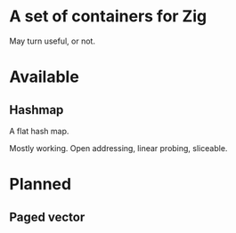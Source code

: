 # A set of containers for Zig

May turn useful, or not.

# Available

## Hashmap

A flat hash map.

Mostly working. Open addressing, linear probing, sliceable.

# Planned

## Paged vector